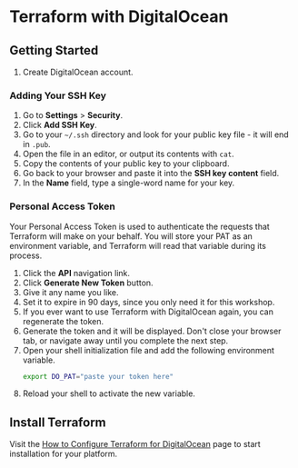 # Terraform with DigitalOcean

## Getting Started

1. Create DigitalOcean account.

### Adding Your SSH Key
1. Go to **Settings** > **Security**.
1. Click **Add SSH Key**.
1. Go to your `~/.ssh` directory and look for your public key file - it will end in `.pub`.
1. Open the file in an editor, or output its contents with `cat`.
1. Copy the contents of your public key to your clipboard.
1. Go back to your browser and paste it into the **SSH key content** field.
1. In the **Name** field, type a single-word name for your key.

### Personal Access Token

Your Personal Access Token is used to authenticate the requests that Terraform will make on your behalf. You will store your PAT as an environment variable, and Terraform will read that variable during its process.

1. Click the **API** navigation link.
2. Click **Generate New Token** button.
3. Give it any name you like.
4. Set it to expire in 90 days, since you only need it for this workshop.
5. If you ever want to use Terraform with DigitalOcean again, you can regenerate the token.
6. Generate the token and it will be displayed. Don't close your browser tab, or navigate away until you complete the next step.
7. Open your shell initialization file and add the following environment variable.
    ```sh
    export DO_PAT="paste your token here"
    ```
8. Reload your shell to activate the new variable.

## Install Terraform

Visit the [How to Configure Terraform for DigitalOcean](https://docs.digitalocean.com/reference/terraform/getting-started/) page to start installation for your platform.

